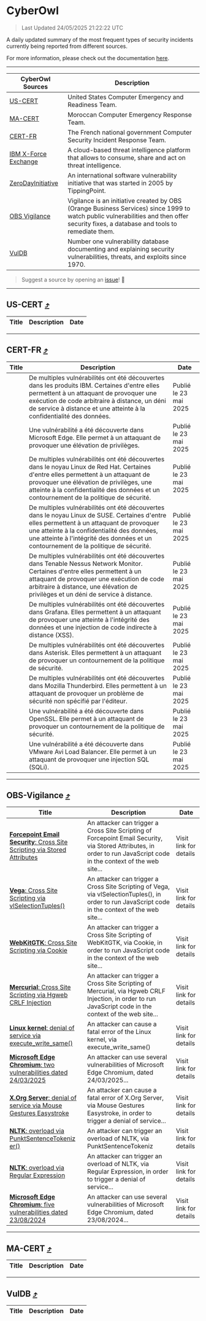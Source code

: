 
 <div id='top'></div>

# CyberOwl

 > Last Updated 24/05/2025 21:22:22 UTC
 
 A daily updated summary of the most frequent types of security incidents currently being reported from different sources.
 
 For more information, please check out the documentation [here](./docs/README.md).
 
 ---
 |CyberOwl Sources|Description|
 |---|---|
 |[US-CERT](#us-cert-arrow_heading_up)|United States Computer Emergency and Readiness Team.|
 |[MA-CERT](#ma-cert-arrow_heading_up)|Moroccan Computer Emergency Response Team.|
 |[CERT-FR](#cert-fr-arrow_heading_up)|The French national government Computer Security Incident Response Team.|
 |[IBM X-Force Exchange](#ibmcloud-arrow_heading_up)|A cloud-based threat intelligence platform that allows to consume, share and act on threat intelligence.|
 |[ZeroDayInitiative](#zerodayinitiative-arrow_heading_up)|An international software vulnerability initiative that was started in 2005 by TippingPoint.|
 |[OBS Vigilance](#obs-vigilance-arrow_heading_up)|Vigilance is an initiative created by OBS (Orange Business Services) since 1999 to watch public vulnerabilities and then offer security fixes, a database and tools to remediate them.|
 |[VulDB](#vuldb-arrow_heading_up)|Number one vulnerability database documenting and explaining security vulnerabilities, threats, and exploits since 1970.|
 
 > Suggest a source by opening an [issue](https://github.com/karimhabush/cyberowl/issues)! :raised_hands:
 ---

## US-CERT [:arrow_heading_up:](#cyberowl)

 |Title|Description|Date|
 |---|---|---|
 
 ---

## CERT-FR [:arrow_heading_up:](#cyberowl)

 |Title|Description|Date|
 |---|---|---|
 |[](https://www.cert.ssi.gouv.fr/avis/CERTFR-2025-AVI-0452/)|De multiples vulnérabilités ont été découvertes dans les produits IBM. Certaines d'entre elles permettent à un attaquant de provoquer une exécution de code arbitraire à distance, un déni de service à distance et une atteinte à la confidentialité des données.|Publié le 23 mai 2025|
 |[](https://www.cert.ssi.gouv.fr/avis/CERTFR-2025-AVI-0451/)|Une vulnérabilité a été découverte dans Microsoft Edge. Elle permet à un attaquant de provoquer une élévation de privilèges.|Publié le 23 mai 2025|
 |[](https://www.cert.ssi.gouv.fr/avis/CERTFR-2025-AVI-0450/)|De multiples vulnérabilités ont été découvertes dans le noyau Linux de Red Hat. Certaines d'entre elles permettent à un attaquant de provoquer une élévation de privilèges, une atteinte à la confidentialité des données et un contournement de la politique de sécurité.|Publié le 23 mai 2025|
 |[](https://www.cert.ssi.gouv.fr/avis/CERTFR-2025-AVI-0449/)|De multiples vulnérabilités ont été découvertes dans le noyau Linux de SUSE. Certaines d'entre elles permettent à un attaquant de provoquer une atteinte à la confidentialité des données, une atteinte à l'intégrité des données et un contournement de la politique de sécurité.|Publié le 23 mai 2025|
 |[](https://www.cert.ssi.gouv.fr/avis/CERTFR-2025-AVI-0448/)|De multiples vulnérabilités ont été découvertes dans Tenable Nessus Network Monitor. Certaines d'entre elles permettent à un attaquant de provoquer une exécution de code arbitraire à distance, une élévation de privilèges et un déni de service à distance.|Publié le 23 mai 2025|
 |[](https://www.cert.ssi.gouv.fr/avis/CERTFR-2025-AVI-0447/)|De multiples vulnérabilités ont été découvertes dans Grafana. Elles permettent à un attaquant de provoquer une atteinte à l'intégrité des données et une injection de code indirecte à distance (XSS).|Publié le 23 mai 2025|
 |[](https://www.cert.ssi.gouv.fr/avis/CERTFR-2025-AVI-0446/)|De multiples vulnérabilités ont été découvertes dans Asterisk. Elles permettent à un attaquant de provoquer un contournement de la politique de sécurité.|Publié le 23 mai 2025|
 |[](https://www.cert.ssi.gouv.fr/avis/CERTFR-2025-AVI-0445/)|De multiples vulnérabilités ont été découvertes dans Mozilla Thunderbird. Elles permettent à un attaquant de provoquer un problème de sécurité non spécifié par l'éditeur.|Publié le 23 mai 2025|
 |[](https://www.cert.ssi.gouv.fr/avis/CERTFR-2025-AVI-0444/)|Une vulnérabilité a été découverte dans OpenSSL. Elle permet à un attaquant de provoquer un contournement de la politique de sécurité.|Publié le 23 mai 2025|
 |[](https://www.cert.ssi.gouv.fr/avis/CERTFR-2025-AVI-0443/)|Une vulnérabilité a été découverte dans VMware Avi Load Balancer. Elle permet à un attaquant de provoquer une injection SQL (SQLi).|Publié le 23 mai 2025|
 
 ---

## OBS-Vigilance [:arrow_heading_up:](#cyberowl)

 |Title|Description|Date|
 |---|---|---|
 |[<a href="https://vigilance.fr/vulnerability/Forcepoint-Email-Security-Cross-Site-Scripting-via-Stored-Attributes-46659" class="noirorange"><b>Forcepoint Email Security</b>: Cross Site Scripting via Stored Attributes</a>](https://vigilance.fr/vulnerability/Forcepoint-Email-Security-Cross-Site-Scripting-via-Stored-Attributes-46659)|An attacker can trigger a Cross Site Scripting of Forcepoint Email Security, via Stored Attributes, in order to run JavaScript code in the context of the web site...|Visit link for details|
 |[<a href="https://vigilance.fr/vulnerability/Vega-Cross-Site-Scripting-via-vlSelectionTuples-46658" class="noirorange"><b>Vega</b>: Cross Site Scripting via vlSelectionTuples()</a>](https://vigilance.fr/vulnerability/Vega-Cross-Site-Scripting-via-vlSelectionTuples-46658)|An attacker can trigger a Cross Site Scripting of Vega, via vlSelectionTuples(), in order to run JavaScript code in the context of the web site...|Visit link for details|
 |[<a href="https://vigilance.fr/vulnerability/WebKitGTK-Cross-Site-Scripting-via-Cookie-46657" class="noirorange"><b>WebKitGTK</b>: Cross Site Scripting via Cookie</a>](https://vigilance.fr/vulnerability/WebKitGTK-Cross-Site-Scripting-via-Cookie-46657)|An attacker can trigger a Cross Site Scripting of WebKitGTK, via Cookie, in order to run JavaScript code in the context of the web site...|Visit link for details|
 |[<a href="https://vigilance.fr/vulnerability/Mercurial-Cross-Site-Scripting-via-Hgweb-CRLF-Injection-46655" class="noirorange"><b>Mercurial</b>: Cross Site Scripting via Hgweb CRLF Injection</a>](https://vigilance.fr/vulnerability/Mercurial-Cross-Site-Scripting-via-Hgweb-CRLF-Injection-46655)|An attacker can trigger a Cross Site Scripting of Mercurial, via Hgweb CRLF Injection, in order to run JavaScript code in the context of the web site...|Visit link for details|
 |[<a href="https://vigilance.fr/vulnerability/Linux-kernel-denial-of-service-via-execute-write-same-47108" class="noirorange"><b>Linux kernel</b>: denial of service via execute_write_same()</a>](https://vigilance.fr/vulnerability/Linux-kernel-denial-of-service-via-execute-write-same-47108)|An attacker can cause a fatal error of the Linux kernel, via execute_write_same()|Visit link for details|
 |[<a href="https://vigilance.fr/vulnerability/Microsoft-Edge-Chromium-two-vulnerabilities-dated-24-03-2025-46654" class="noirorange"><b>Microsoft Edge Chromium</b>: two vulnerabilities dated 24/03/2025</a>](https://vigilance.fr/vulnerability/Microsoft-Edge-Chromium-two-vulnerabilities-dated-24-03-2025-46654)|An attacker can use several vulnerabilities of Microsoft Edge Chromium, dated 24/03/2025...|Visit link for details|
 |[<a href="https://vigilance.fr/vulnerability/X-Org-Server-denial-of-service-via-Mouse-Gestures-Easystroke-46653" class="noirorange"><b>X.Org Server</b>: denial of service via Mouse Gestures Easystroke</a>](https://vigilance.fr/vulnerability/X-Org-Server-denial-of-service-via-Mouse-Gestures-Easystroke-46653)|An attacker can cause a fatal error of X.Org Server, via Mouse Gestures Easystroke, in order to trigger a denial of service...|Visit link for details|
 |[<a href="https://vigilance.fr/vulnerability/NLTK-overload-via-PunktSentenceTokenizer-46652" class="noirorange"><b>NLTK</b>: overload via PunktSentenceTokeniz<wbr>er()</wbr></a>](https://vigilance.fr/vulnerability/NLTK-overload-via-PunktSentenceTokenizer-46652)|An attacker can trigger an overload of NLTK, via PunktSentenceTokeniz|Visit link for details|
 |[<a href="https://vigilance.fr/vulnerability/NLTK-overload-via-Regular-Expression-46651" class="noirorange"><b>NLTK</b>: overload via Regular Expression</a>](https://vigilance.fr/vulnerability/NLTK-overload-via-Regular-Expression-46651)|An attacker can trigger an overload of NLTK, via Regular Expression, in order to trigger a denial of service...|Visit link for details|
 |[<a href="https://vigilance.fr/vulnerability/Microsoft-Edge-Chromium-five-vulnerabilities-dated-23-08-2024-45005" class="noirorange"><b>Microsoft Edge Chromium</b>: five vulnerabilities dated 23/08/2024</a>](https://vigilance.fr/vulnerability/Microsoft-Edge-Chromium-five-vulnerabilities-dated-23-08-2024-45005)|An attacker can use several vulnerabilities of Microsoft Edge Chromium, dated 23/08/2024...|Visit link for details|
 
 ---

## MA-CERT [:arrow_heading_up:](#cyberowl)

 |Title|Description|Date|
 |---|---|---|
 
 ---

## VulDB [:arrow_heading_up:](#cyberowl)

 |Title|Description|Date|
 |---|---|---|
 